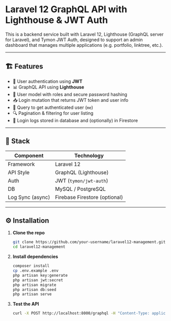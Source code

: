 # Laravel 12 GraphQL API with Lighthouse & JWT Auth

This is a backend service built with Laravel 12, Lighthouse (GraphQL server for Laravel), and Tymon JWT Auth, designed to support an admin dashboard that manages multiple applications (e.g. portfolio, linktree, etc.).

---

## 🏗️ Features

- 🔐 User authentication using **JWT**
- 📊 GraphQL API using **Lighthouse**
- 📁 User model with roles and secure password hashing
- 📥 Login mutation that returns JWT token and user info
- 🧑 Query to get authenticated user (`me`)
- 🔍 Pagination & filtering for user listing
- 🧾 Login logs stored in database and (optionally) in Firestore

---

## 🧰 Stack

| Component        | Technology          |
|------------------|---------------------|
| Framework        | Laravel 12          |
| API Style        | GraphQL (Lighthouse)|
| Auth             | JWT (`tymon/jwt-auth`) |
| DB               | MySQL / PostgreSQL  |
| Log Sync (async) | Firebase Firestore (optional) |

---

## ⚙️ Installation

1. **Clone the repo**  
   ```bash
   git clone https://github.com/your-username/laravel12-management.git
   cd laravel12-management


2. **Install dependencies**
   ```bash
   composer install
   cp .env.example .env
   php artisan key:generate
   php artisan jwt:secret
   php artisan migrate
   php artisan db:seed
   php artisan serve

3. **Test the API**
   ```bash
   curl -X POST http://localhost:8000/graphql -H "Content-Type: application/json" -H "Authorization: Bearer <YOUR_JWT_TOKEN>" -d '{"query":"query { me { id username email } }"}'
   